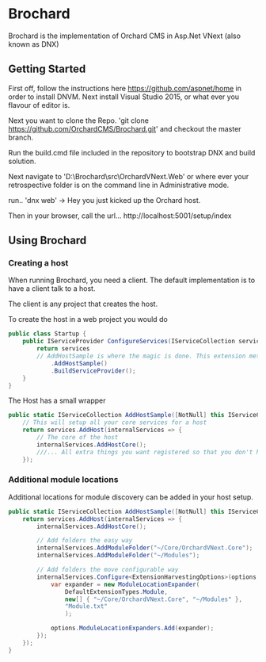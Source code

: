 # Brochard

Brochard is the implementation of Orchard CMS in Asp.Net VNext (also known as DNX)

## Getting Started

First off, follow the instructions here https://github.com/aspnet/home in order to install DNVM. Next install Visual Studio 2015, or what ever you flavour of editor is.

Next you want to clone the Repo. 'git clone https://github.com/OrchardCMS/Brochard.git' and checkout the master branch.

Run the build.cmd file included in the repository to bootstrap DNX and build solution.

Next navigate to 'D:\Brochard\src\OrchardVNext.Web' or where ever your retrospective folder is on the command line in Administrative mode.

run.. 'dnx web' -> Hey you just kicked up the Orchard host.

Then in your browser, call the url... http://localhost:5001/setup/index

## Using Brochard

### Creating a host

When running Brochard, you need a client. The default implementation is to have a client talk to a host.

The client is any project that creates the host.

To create the host in a web project you would do

```c#
public class Startup {
    public IServiceProvider ConfigureServices(IServiceCollection services) {
        return services
        // AddHostSample is where the magic is done. This extension method lives in the Host (OrchardVNext.Hosting.Web)
            .AddHostSample()
            .BuildServiceProvider();
    }
}
```

The Host has a small wrapper


```c#
public static IServiceCollection AddHostSample([NotNull] this IServiceCollection services) {
    // This will setup all your core services for a host
    return services.AddHost(internalServices => {
        // The core of the host
        internalServices.AddHostCore();
        ///... All extra things you want registered so that you don't have to touch the core host.
    });
```

### Additional module locations

Additional locations for module discovery can be added in your host setup.

```c#
public static IServiceCollection AddHostSample([NotNull] this IServiceCollection services) {
    return services.AddHost(internalServices => {
        internalServices.AddHostCore();

        // Add folders the easy way
        internalServices.AddModuleFolder("~/Core/OrchardVNext.Core");
        internalServices.AddModuleFolder("~/Modules");

        // Add folders the move configurable way
        internalServices.Configure<ExtensionHarvestingOptions>(options => {
            var expander = new ModuleLocationExpander(
                DefaultExtensionTypes.Module,
                new[] { "~/Core/OrchardVNext.Core", "~/Modules" },
                "Module.txt"
                );

            options.ModuleLocationExpanders.Add(expander);
        });
    });
}
```
